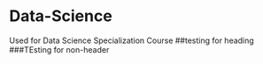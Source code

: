 # Data-Science
Used for Data Science Specialization Course
##testing for heading
###TEsting for non-header
